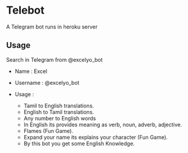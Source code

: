 # Telebot

A Telegram bot runs in heroku server

## Usage

Search in Telegram from @excelyo_bot

+ Name : Excel
+ Username : @excelyo_bot

 + Usage :  
      + Tamil to English translations.
      + English to Tamil translations.
      + Any number to English words
      + In English its provides meaning as verb, noun, adverb, adjective.
      + Flames (Fun Game).
      + Expand your name its explains your character (Fun Game).
      + By this bot you get some English Knowledge.
